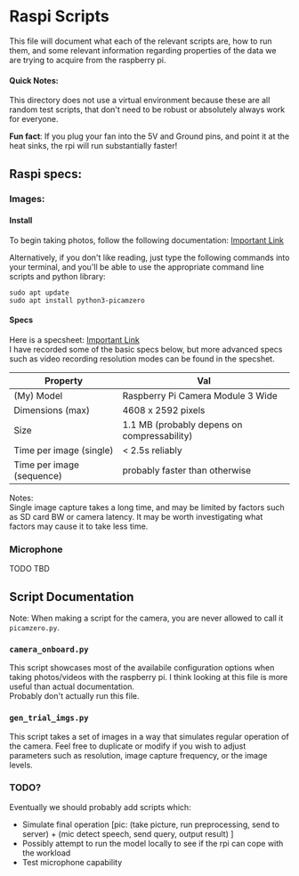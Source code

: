 # Raspi Scripts

This file will document what each of the relevant scripts are, how to run them, and some relevant information regarding properties of the data we are trying to acquire from the raspberry pi.

#### Quick Notes:
This directory does not use a virtual environment because these are all random test scripts, that don't need to be robust or absolutely always work for everyone.

__Fun fact__: If you plug your fan into the 5V and Ground pins, and point it at the heat sinks, the rpi will run substantially faster!

## Raspi specs:

### Images:

#### Install
To begin taking photos, follow the following documentation: [Important Link](https://projects.raspberrypi.org/en/projects/getting-started-with-picamera/0)

Alternatively, if you don't like reading, just type the following commands into your terminal, and you'll be able to use the appropriate command line scripts and python library:
```
sudo apt update
sudo apt install python3-picamzero
```

#### Specs

Here is a specsheet: [Important Link](https://www.raspberrypi.com/documentation/accessories/camera.html#hardware-specification)\
I have recorded some of the basic specs below, but more advanced specs such as video recording resolution modes can be found in the specshet.

| Property | Val |
| ---------- | ----- |
| (My) Model | Raspberry Pi Camera Module 3 Wide |
| Dimensions (max) | 4608 x 2592 pixels |
| Size | 1.1 MB (probably depens on compressability) |
| Time per image (single) | < 2.5s reliably |
| Time per image (sequence) | probably faster than otherwise |

Notes:\
Single image capture takes a long time, and may be limited by factors such as SD card BW or camera latency. It may be worth investigating what factors may cause it to take less time.


### Microphone

TODO TBD


## Script Documentation

Note: When making a script for the camera, you are never allowed to call it `picamzero.py`.

### `camera_onboard.py`
This script showcases most of the availabile configuration options when taking photos/videos with the raspberry pi. I think looking at this file is more useful than actual documentation.\
Probably don't actually run this file.

### `gen_trial_imgs.py`
This script takes a set of images in a way that simulates regular operation of the camera. Feel free to duplicate or modify if you wish to adjust parameters such as resolution, image capture frequency, or the image levels.

### TODO?
Eventually we should probably add scripts which:
- Simulate final operation [pic: (take picture, run preprocessing, send to server) + (mic detect speech, send query, output result) ]
- Possibly attempt to run the model locally to see if the rpi can cope with the workload
- Test microphone capability




